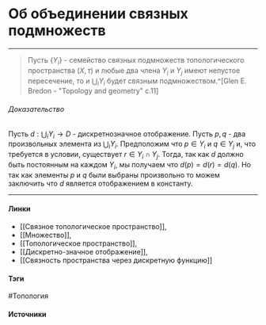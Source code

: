 # Об объединении связных подмножеств
***
>Пусть $\{Y_{i}\}$ - семейство связных подмножеств топологического пространства $(X,\tau)$ и любые два члена $Y_{i}$ и $Y_{j}$ имеют непустое пересечение, то и $\bigcup_{i}Y_{i}$ будет связным подмножеством.^[Glen E. Bredon - "Topology and geometry" c.11]

###### Доказательство
Пусть $d:\bigcup_{i}Y_{i}\to D$ - дискретнозначное отображение. Пусть $p,q$ - два произвольных элемента из $\bigcup_{i}Y_{i}$. Предположим что $p\in Y_{i}$ и $q\in Y_{j}$ и, что требуется в условии, существует $r\in Y_{i}\cap Y_{j}$. Тогда, так как $d$ должно быть постоянным на каждом $Y_{i}$, мы получаем что $d(p)=d(r)=d(q)$. Но так как элементы $p$ и $q$ были выбраны произвольно то можем заключить что $d$ является отображением в константу.
***
#### Линки
- [[Связное топологическое пространство]],
- [[Множество]],
- [[Топологическое пространство]],
- [[Дискретно-значное отображение]],
- [[Связность пространства через дискретную функцию]]
#### Тэги
 #Топология 
#### Источники